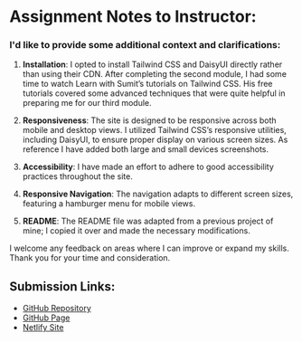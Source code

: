 # Assignment Notes to Instructor:

### I'd like to provide some additional context and clarifications:

1. **Installation**: I opted to install Tailwind CSS and DaisyUI directly rather than using their CDN. After completing the second module, I had some time to watch Learn with Sumit’s tutorials on Tailwind CSS. His free tutorials covered some advanced techniques that were quite helpful in preparing me for our third module.

2. **Responsiveness**: The site is designed to be responsive across both mobile and desktop views. I utilized Tailwind CSS’s responsive utilities, including DaisyUI, to ensure proper display on various screen sizes. As reference I have added both large and small devices screenshots.

3. **Accessibility**: I have made an effort to adhere to good accessibility practices throughout the site.

4. **Responsive Navigation**: The navigation adapts to different screen sizes, featuring a hamburger menu for mobile views.

5. **README**: The README file was adapted from a previous project of mine; I copied it over and made the necessary modifications.

I welcome any feedback on areas where I can improve or expand my skills. Thank you for your time and consideration.

## Submission Links:

- [GitHub Repository](https://github.com/TheToriqul/PH-Assignment3)
- [GitHub Page](https://thetoriqul.github.io/PH-Assignment3/)
- [Netlify Site](https://thetoriqul-assignment.netlify.app/)